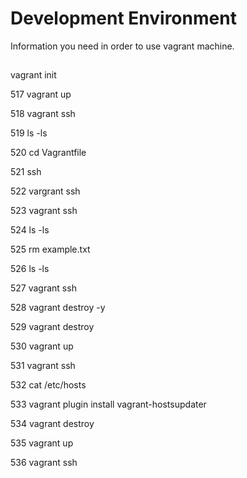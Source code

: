 # Development Environment
Information you need in order to use vagrant machine.

## 

vagrant init
  
  517  vagrant up
  
  518  vagrant ssh
  
  519  ls -ls
  
  520  cd Vagrantfile 
  
  521  ssh
  
  522  vargrant ssh
  
  523  vagrant ssh
  
  524  ls -ls
  
  525  rm example.txt 
  
  526  ls -ls
  
  527  vagrant ssh
  
  528  vagrant destroy -y
  
  529  vagrant destroy 
  
  530  vagrant up
  
  531  vagrant ssh
  
  532  cat /etc/hosts
  
  533  vagrant plugin install vagrant-hostsupdater
  
  534  vagrant destroy
  
  535  vagrant up
  
  536  vagrant ssh
